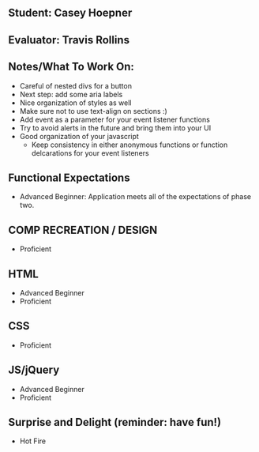 ## Student: Casey Hoepner
## Evaluator: Travis Rollins
## Notes/What To Work On:

* Careful of nested divs for a button
* Next step: add some aria labels
* Nice organization of styles as well
* Make sure not to use text-align on sections :)
* Add event as a parameter for your event listener functions
* Try to avoid alerts in the future and bring them into your UI
* Good organization of your javascript
    - Keep consistency in either anonymous functions or function delcarations for your event listeners

## Functional Expectations

* Advanced Beginner: Application meets all of the expectations of phase two.   


## COMP RECREATION / DESIGN

* Proficient  

## HTML

* Advanced Beginner  
* Proficient  

## CSS

* Proficient

## JS/jQuery
 
* Advanced Beginner  
* Proficient   


## Surprise and Delight (reminder: have fun!)

* Hot Fire  